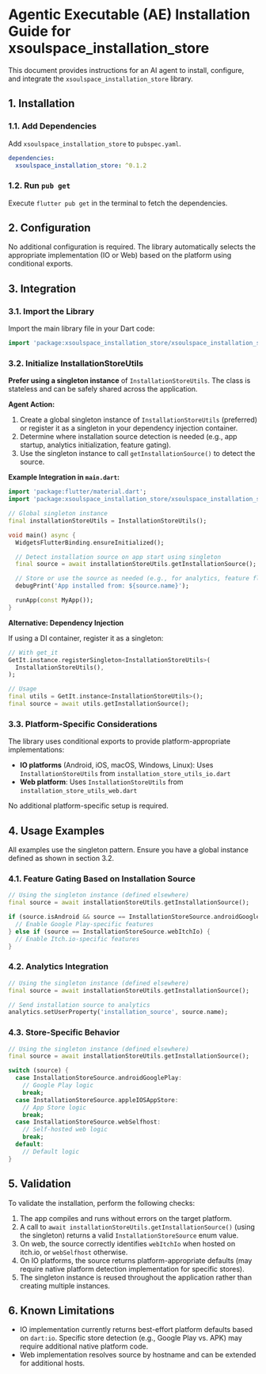 <!--
version: 1.0.0
repository: https://github.com/xsoulspace/xsoulspace_packages/tree/main/pkgs/xsoulspace_installation_store
license: MIT
author: Arenukvern and contributors
-->

# Agentic Executable (AE) Installation Guide for xsoulspace_installation_store

This document provides instructions for an AI agent to install, configure, and integrate the `xsoulspace_installation_store` library.

## 1. Installation

### 1.1. Add Dependencies

Add `xsoulspace_installation_store` to `pubspec.yaml`.

```yaml
dependencies:
  xsoulspace_installation_store: ^0.1.2
```

### 1.2. Run `pub get`

Execute `flutter pub get` in the terminal to fetch the dependencies.

## 2. Configuration

No additional configuration is required. The library automatically selects the appropriate implementation (IO or Web) based on the platform using conditional exports.

## 3. Integration

### 3.1. Import the Library

Import the main library file in your Dart code:

```dart
import 'package:xsoulspace_installation_store/xsoulspace_installation_store.dart';
```

### 3.2. Initialize InstallationStoreUtils

**Prefer using a singleton instance** of `InstallationStoreUtils`. The class is stateless and can be safely shared across the application.

**Agent Action:**

1. Create a global singleton instance of `InstallationStoreUtils` (preferred) or register it as a singleton in your dependency injection container.
2. Determine where installation source detection is needed (e.g., app startup, analytics initialization, feature gating).
3. Use the singleton instance to call `getInstallationSource()` to detect the source.

**Example Integration in `main.dart`:**

```dart
import 'package:flutter/material.dart';
import 'package:xsoulspace_installation_store/xsoulspace_installation_store.dart';

// Global singleton instance
final installationStoreUtils = InstallationStoreUtils();

void main() async {
  WidgetsFlutterBinding.ensureInitialized();

  // Detect installation source on app start using singleton
  final source = await installationStoreUtils.getInstallationSource();

  // Store or use the source as needed (e.g., for analytics, feature flags)
  debugPrint('App installed from: ${source.name}');

  runApp(const MyApp());
}
```

**Alternative: Dependency Injection**

If using a DI container, register it as a singleton:

```dart
// With get_it
GetIt.instance.registerSingleton<InstallationStoreUtils>(
  InstallationStoreUtils(),
);

// Usage
final utils = GetIt.instance<InstallationStoreUtils>();
final source = await utils.getInstallationSource();
```

### 3.3. Platform-Specific Considerations

The library uses conditional exports to provide platform-appropriate implementations:
- **IO platforms** (Android, iOS, macOS, Windows, Linux): Uses `InstallationStoreUtils` from `installation_store_utils_io.dart`
- **Web platform**: Uses `InstallationStoreUtils` from `installation_store_utils_web.dart`

No additional platform-specific setup is required.

## 4. Usage Examples

All examples use the singleton pattern. Ensure you have a global instance defined as shown in section 3.2.

### 4.1. Feature Gating Based on Installation Source

```dart
// Using the singleton instance (defined elsewhere)
final source = await installationStoreUtils.getInstallationSource();

if (source.isAndroid && source == InstallationStoreSource.androidGooglePlay) {
  // Enable Google Play-specific features
} else if (source == InstallationStoreSource.webItchIo) {
  // Enable Itch.io-specific features
}
```

### 4.2. Analytics Integration

```dart
// Using the singleton instance (defined elsewhere)
final source = await installationStoreUtils.getInstallationSource();

// Send installation source to analytics
analytics.setUserProperty('installation_source', source.name);
```

### 4.3. Store-Specific Behavior

```dart
// Using the singleton instance (defined elsewhere)
final source = await installationStoreUtils.getInstallationSource();

switch (source) {
  case InstallationStoreSource.androidGooglePlay:
    // Google Play logic
    break;
  case InstallationStoreSource.appleIOSAppStore:
    // App Store logic
    break;
  case InstallationStoreSource.webSelfhost:
    // Self-hosted web logic
    break;
  default:
    // Default logic
}
```

## 5. Validation

To validate the installation, perform the following checks:

1. The app compiles and runs without errors on the target platform.
2. A call to `await installationStoreUtils.getInstallationSource()` (using the singleton) returns a valid `InstallationStoreSource` enum value.
3. On web, the source correctly identifies `webItchIo` when hosted on itch.io, or `webSelfhost` otherwise.
4. On IO platforms, the source returns platform-appropriate defaults (may require native platform detection implementation for specific stores).
5. The singleton instance is reused throughout the application rather than creating multiple instances.

## 6. Known Limitations

- IO implementation currently returns best-effort platform defaults based on `dart:io`. Specific store detection (e.g., Google Play vs. APK) may require additional native platform code.
- Web implementation resolves source by hostname and can be extended for additional hosts.

